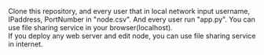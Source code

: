Clone this repository, and every user that in local network input username, IPaddress, PortNumber in "node.csv". And every user run "app.py". You can use file sharing service in your browser(localhost).
<br>If you deploy any web server and edit node, you can use file sharing service in internet.
